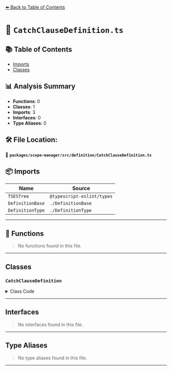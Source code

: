 [⬅️ Back to Table of Contents](../../../../index.md)

# 📄 `CatchClauseDefinition.ts`

## 📚 Table of Contents

- [Imports](#imports)
- [Classes](#classes)

## 📊 Analysis Summary

- **Functions**: 0
- **Classes**: 1
- **Imports**: 3
- **Interfaces**: 0
- **Type Aliases**: 0

## 🛠️ File Location:
📂 **`packages/scope-manager/src/definition/CatchClauseDefinition.ts`**

## 📦 Imports

| Name | Source |
|------|--------|
| `TSESTree` | `@typescript-eslint/types` |
| `DefinitionBase` | `./DefinitionBase` |
| `DefinitionType` | `./DefinitionType` |


---

## 🔧 Functions

> No functions found in this file.


---

## Classes

### `CatchClauseDefinition`

<details><summary>Class Code</summary>

```ts
export class CatchClauseDefinition extends DefinitionBase<
  DefinitionType.CatchClause,
  TSESTree.CatchClause,
  null,
  TSESTree.BindingName
> {
  public readonly isTypeDefinition = false;
  public readonly isVariableDefinition = true;

  constructor(name: TSESTree.BindingName, node: CatchClauseDefinition['node']) {
    super(DefinitionType.CatchClause, name, node, null);
  }
}
```
</details>


---

## Interfaces

> No interfaces found in this file.


---

## Type Aliases

> No type aliases found in this file.


---